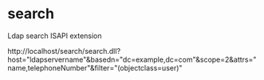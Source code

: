 # search
Ldap search ISAPI extension

http://localhost/search/search.dll?host="ldapservername"&basedn="dc=example,dc=com"&scope=2&attrs="name,telephoneNumber"&filter="(objectclass=user)"
